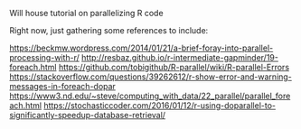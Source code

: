 Will house tutorial on parallelizing R code

Right now, just gathering some references to include:

https://beckmw.wordpress.com/2014/01/21/a-brief-foray-into-parallel-processing-with-r/
http://resbaz.github.io/r-intermediate-gapminder/19-foreach.html
https://github.com/tobigithub/R-parallel/wiki/R-parallel-Errors
https://stackoverflow.com/questions/39262612/r-show-error-and-warning-messages-in-foreach-dopar
https://www3.nd.edu/~steve/computing_with_data/22_parallel/parallel_foreach.html
https://stochasticcoder.com/2016/01/12/r-using-doparallel-to-significantly-speedup-database-retrieval/